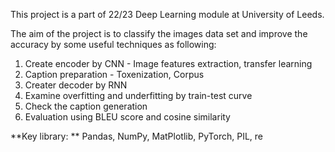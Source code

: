 This project is a part of 22/23 Deep Learning module at University of Leeds.

The aim of the project is to classify the images data set and improve the accuracy by some useful techniques as following:

1. Create encoder by CNN - Image features extraction, transfer learning
2. Caption preparation - Toxenization, Corpus
3. Creater decoder by RNN
4. Examine overfitting and underfitting by train-test curve
5. Check the caption generation
6. Evaluation using BLEU score and cosine similarity

**Key library: ** Pandas, NumPy, MatPlotlib, PyTorch, PIL, re
